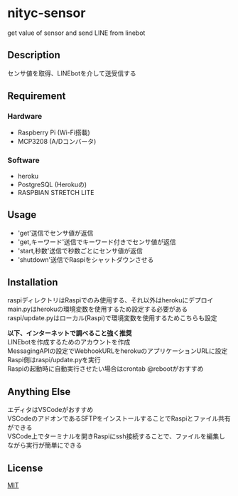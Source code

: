 # nityc-sensor
get value of sensor and send LINE from linebot

## Description
センサ値を取得、LINEbotを介して送受信する

## Requirement
### Hardware
- Raspberry Pi (Wi-Fi搭載)  
- MCP3208 (A/Dコンバータ)  
### Software
- heroku  
- PostgreSQL (Herokuの)  
- RASPBIAN STRETCH LITE  

## Usage
- 'get'送信でセンサ値が返信  
- 'get,キーワード'送信でキーワード付きでセンサ値が返信  
- 'start,秒数'送信で秒数ごとにセンサ値が返信  
- 'shutdown'送信でRaspiをシャットダウンさせる  

## Installation
raspiディレクトリはRaspiでのみ使用する、それ以外はherokuにデプロイ  
main.pyはherokuの環境変数を使用するため設定する必要がある  
raspi/update.pyはローカル(Raspi)で環境変数を使用するためこちらも設定  

**以下、インターネットで調べること強く推奨**  
LINEbotを作成するためのアカウントを作成  
MessagingAPIの設定でWebhookURLをherokuのアプリケーションURLに設定  
Raspi側はraspi/update.pyを実行  
Raspiの起動時に自動実行させたい場合はcrontab @rebootがおすすめ  

## Anything Else
エディタはVSCodeがおすすめ  
VSCodeのアドオンであるSFTPをインストールすることでRaspiとファイル共有ができる  
VSCode上でターミナルを開きRaspiにssh接続することで、ファイルを編集しながら実行が簡単にできる  

## License
[MIT](https://github.com/templepmet/nityc-sensor/blob/master/LICENSE)

